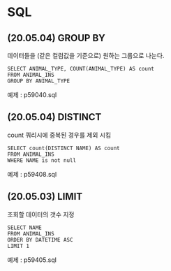 # SQL

## (20.05.04) GROUP BY
데이터들을 (같은 컬럼값을 기준으로) 원하는 그룹으로 나눈다.

```
SELECT ANIMAL_TYPE, COUNT(ANIMAL_TYPE) AS count
FROM ANIMAL_INS
GROUP BY ANIMAL_TYPE
``` 

예제 : p59040.sql

## (20.05.04) DISTINCT
count 쿼리시에 중복된 경우를 제외 시킴

```
SELECT count(DISTINCT NAME) AS count
FROM ANIMAL_INS
WHERE NAME is not null
```

예제 : p59408.sql 

## (20.05.03) LIMIT
조회할 데이터의 갯수 지정

```
SELECT NAME
FROM ANIMAL_INS
ORDER BY DATETIME ASC
LIMIT 1
```

예제 : p59405.sql

